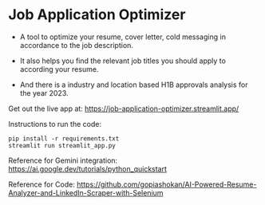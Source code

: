 # Job Application Optimizer
- A tool to optimize your resume, cover letter, cold messaging in accordance to the job description. 
* It also helps you find the relevant job titles you should apply to according your resume. 
+ And there is a industry and location based H1B approvals analysis for the year 2023.

Get out the live app at: https://job-application-optimizer.streamlit.app/

Instructions to run the code:
```
pip install -r requirements.txt
streamlit run streamlit_app.py
```

Reference for Gemini integration: https://ai.google.dev/tutorials/python_quickstart


Reference for Code: https://github.com/gopiashokan/AI-Powered-Resume-Analyzer-and-LinkedIn-Scraper-with-Selenium
